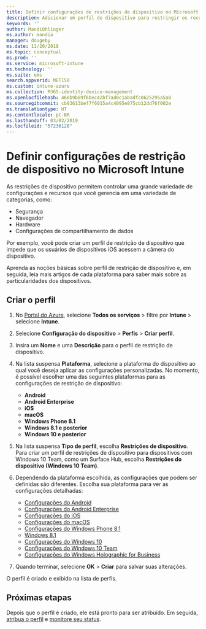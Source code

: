 ```yaml
---
title: Definir configurações de restrições de dispositivo no Microsoft Intune – Azure | Microsoft Docs
description: Adicionar um perfil de dispositivo para restringir os recursos em dispositivos Android, macOS, iOS, Windows Phone e Windows 10 no Microsoft Intune
keywords: ''
author: MandiOhlinger
ms.author: mandia
manager: dougeby
ms.date: 11/20/2018
ms.topic: conceptual
ms.prod: ''
ms.service: microsoft-intune
ms.technology: ''
ms.suite: ems
search.appverid: MET150
ms.custom: intune-azure
ms.collection: M365-identity-device-management
ms.openlocfilehash: 460b9b89f6bec42bf7ad0c1abadfc0625295a5a8
ms.sourcegitcommit: cb93613bef7f6015a4c4095e875cb12dd76f002e
ms.translationtype: HT
ms.contentlocale: pt-BR
ms.lasthandoff: 03/02/2019
ms.locfileid: "57236120"
---
```

# <a name="configure-device-restriction-settings-in-microsoft-intune"></a>Definir configurações de restrição de dispositivo no Microsoft Intune

As restrições de dispositivo permitem controlar uma grande variedade de configurações e recursos que você gerencia em uma variedade de categorias, como:
- Segurança 
- Navegador
- Hardware
- Configurações de compartilhamento de dados

Por exemplo, você pode criar um perfil de restrição de dispositivo que impede que os usuários de dispositivos iOS acessem a câmera do dispositivo.

Aprenda as noções básicas sobre perfil de restrição de dispositivo e, em seguida, leia mais artigos de cada plataforma para saber mais sobre as particularidades dos dispositivos.

## <a name="create-the-profile"></a>Criar o perfil

1. No [Portal do Azure](https://portal.azure.com), selecione **Todos os serviços** > filtre por **Intune** > selecione **Intune**.
2. Selecione **Configuração do dispositivo** > **Perfis** > **Criar perfil**.
3. Insira um **Nome** e uma **Descrição** para o perfil de restrição de dispositivo.
4. Na lista suspensa **Plataforma**, selecione a plataforma do dispositivo ao qual você deseja aplicar as configurações personalizadas. No momento, é possível escolher uma das seguintes plataformas para as configurações de restrição de dispositivo:

    - **Android**
    - **Android Enterprise**
    - **iOS**
    - **macOS**
    - **Windows Phone 8.1**
    - **Windows 8.1 e posterior**
    - **Windows 10 e posterior**

5. Na lista suspensa **Tipo de perfil**, escolha **Restrições de dispositivo**. Para criar um perfil de restrições de dispositivo para dispositivos com Windows 10 Team, como um Surface Hub, escolha **Restrições do dispositivo (Windows 10 Team)**.
6. Dependendo da plataforma escolhida, as configurações que podem ser definidas são diferentes. Escolha sua plataforma para ver as configurações detalhadas:

    - [Configurações do Android](device-restrictions-android.md)
    - [Configurações do Android Enterprise](device-restrictions-android-for-work.md)
    - [Configurações do iOS](device-restrictions-ios.md)
    - [Configurações do macOS](device-restrictions-macos.md)
    - [Configurações do Windows Phone 8.1](device-restrictions-windows-phone-8-1.md)
    - [Windows 8.1](device-restrictions-windows-8-1.md)
    - [Configurações do Windows 10](device-restrictions-windows-10.md)
    - [Configurações do Windows 10 Team](device-restrictions-windows-10-teams.md)
    - [Configurações do Windows Holographic for Business](device-restrictions-windows-holographic.md)

7. Quando terminar, selecione **OK** > **Criar** para salvar suas alterações.

O perfil é criado e exibido na lista de perfis.

## <a name="next-steps"></a>Próximas etapas

Depois que o perfil é criado, ele está pronto para ser atribuído. Em seguida, [atribua o perfil](device-profile-assign.md) e [monitore seu status](device-profile-monitor.md).

<!--  Removing image as part of design review; retaining source until we known the disposition.

## Example of device restriction settings

In this high-level example, you'll create a device restriction policy that blocks the use of the built-in camera app on Android devices.

![How to disable the camera on Android devices](./media/disable-android-camera.png)

-->
